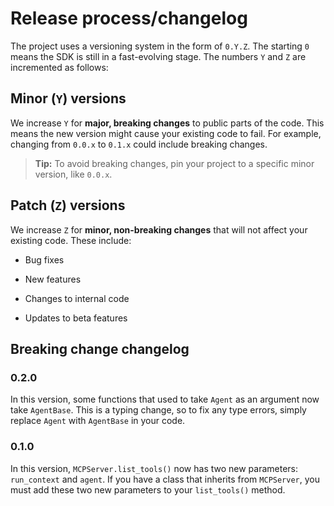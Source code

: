 
# Release process/changelog

The project uses a versioning system in the form of `0.Y.Z`. The starting `0` means the SDK is still in a fast-evolving stage. The numbers `Y` and `Z` are incremented as follows:

## Minor (`Y`) versions

We increase `Y` for **major, breaking changes** to public parts of the code. This means the new version might cause your existing code to fail. For example, changing from `0.0.x` to `0.1.x` could include breaking changes.

> **Tip:** To avoid breaking changes, pin your project to a specific minor version, like `0.0.x`.

## Patch (`Z`) versions

We increase `Z` for **minor, non-breaking changes** that will not affect your existing code. These include:

-   Bug fixes
    
-   New features
    
-   Changes to internal code
    
-   Updates to beta features
    

## Breaking change changelog

### 0.2.0

In this version, some functions that used to take `Agent` as an argument now take `AgentBase`. This is a typing change, so to fix any type errors, simply replace `Agent` with `AgentBase` in your code.

### 0.1.0

In this version, `MCPServer.list_tools()` now has two new parameters: `run_context` and `agent`. If you have a class that inherits from `MCPServer`, you must add these two new parameters to your `list_tools()` method.
